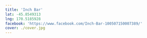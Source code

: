 ```yaml
---
title: 'Inch Bar'
lat: -45.8549313
lng: 170.5185928
facebook: 'https://www.facebook.com/Inch-Bar-100507150007389/'
cover: ./cover.jpg
---
```


